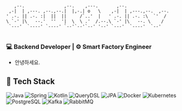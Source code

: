 ```
                                                               
   ,--.               ,--.    ,---.       ,--.                 
 ,-|  | ,---. ,--.,--.|  |,-.| o   \    ,-|  | ,---.,--.  ,--. 
' .-. || .-. :|  ||  ||     /`..'  |   ' .-. || .-. :\  `'  /  
\ `-' |\   --.'  ''  '|  \  \ .'  /.--.\ `-' |\   --. \    /   
 `---'  `----' `----' `--'`--'`--' '--' `---'  `----'  `--'    
                                                               
```

### 💻 Backend Developer | ⚙ Smart Factory Engineer
- 안녕하세요. 

## 🧰 Tech Stack

![Java](https://img.shields.io/badge/Java-007396?style=flat&logo=openjdk&logoColor=white)
![Spring](https://img.shields.io/badge/Spring-6DB33F?style=flat&logo=spring&logoColor=white)
![Kotlin](https://img.shields.io/badge/Kotlin-0095D5?logo=kotlin&logoColor=white)
![QueryDSL](https://img.shields.io/badge/QueryDSL-00BFFF?logo=spring&logoColor=white)
![JPA](https://img.shields.io/badge/JPA-Hibernate-orange?logo=hibernate)
![Docker](https://img.shields.io/badge/Docker-2496ED?logo=docker&logoColor=white)
![Kubernetes](https://img.shields.io/badge/Kubernetes-326ce5?style=flat&logo=kubernetes&logoColor=white)
![PostgreSQL](https://img.shields.io/badge/PostgreSQL-4169E1?logo=postgresql&logoColor=white)
![Kafka](https://img.shields.io/badge/Apache_Kafka-231F20?logo=apache-kafka&logoColor=white)
![RabbitMQ](https://img.shields.io/badge/RabbitMQ-FF6600?logo=rabbitmq&logoColor=white)
